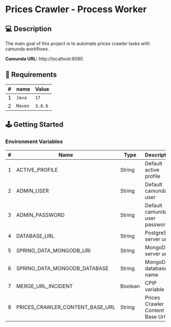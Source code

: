 # Prices Crawler - Process Worker

## 💻 Description

The main goal of this project is to automate prices crawler tasks with camunda workflows.

**Camunda URL:** http://localhost:8080

## 📁 Requirements

| # | name    | Value   |
|---|---------|---------|
| 1 | `Java`  | `17`    |
| 2 | `Maven` | `3.8.6` |

## 🕹️ Getting Started

### Environment Variables

| # | Name                            | Type    | Description                     | Default    |
|---|---------------------------------|---------|---------------------------------|------------|
| 1 | ACTIVE_PROFILE                  | String  | Default active profile          | local/prod |
| 2 | ADMIN_USER                      | String  | Default camunda user            | -          |
| 3 | ADMIN_PASSWORD                  | String  | Default camunda user password   | -          |
| 4 | DATABASE_URL                    | String  | PostgreSQL server url           | -          |
| 5 | SPRING_DATA_MONGODB_URI         | String  | MongoDB server url              | -          |
| 6 | SPRING_DATA_MONGODB_DATABASE    | String  | MongoDb database name           | -          |
| 7 | MERGE_URL_INCIDENT              | Boolean | CPIP variable                   | -          |
| 8 | PRICES_CRAWLER_CONTENT_BASE_URL | String  | Prices Crawler Content Base Url | -          |

